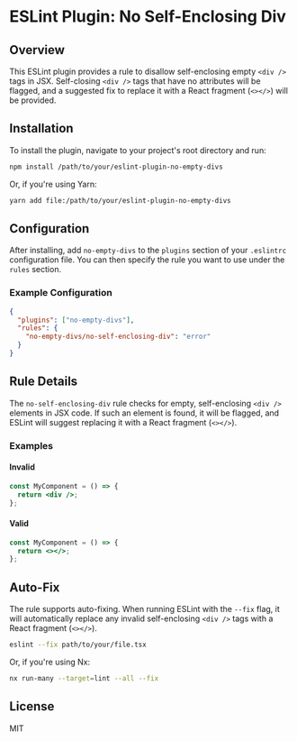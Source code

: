 # ESLint Plugin: No Self-Enclosing Div

## Overview

This ESLint plugin provides a rule to disallow self-enclosing empty `<div />` tags in JSX. Self-closing `<div />` tags that have no attributes will be flagged, and a suggested fix to replace it with a React fragment (`<></>`) will be provided.

## Installation

To install the plugin, navigate to your project's root directory and run:

```bash
npm install /path/to/your/eslint-plugin-no-empty-divs
```

Or, if you're using Yarn:

```bash
yarn add file:/path/to/your/eslint-plugin-no-empty-divs
```

## Configuration

After installing, add `no-empty-divs` to the `plugins` section of your `.eslintrc` configuration file. You can then specify the rule you want to use under the `rules` section.

### Example Configuration

```json
{
  "plugins": ["no-empty-divs"],
  "rules": {
    "no-empty-divs/no-self-enclosing-div": "error"
  }
}
```

## Rule Details

The `no-self-enclosing-div` rule checks for empty, self-enclosing `<div />` elements in JSX code. If such an element is found, it will be flagged, and ESLint will suggest replacing it with a React fragment (`<></>`).

### Examples

#### Invalid

```jsx
const MyComponent = () => {
  return <div />;
};
```

#### Valid

```jsx
const MyComponent = () => {
  return <></>;
};
```

## Auto-Fix

The rule supports auto-fixing. When running ESLint with the `--fix` flag, it will automatically replace any invalid self-enclosing `<div />` tags with a React fragment (`<></>`).

```bash
eslint --fix path/to/your/file.tsx
```

Or, if you're using Nx:

```bash
nx run-many --target=lint --all --fix
```

## License

MIT

